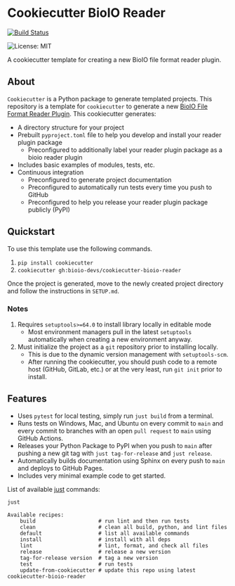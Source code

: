 # Cookiecutter BioIO Reader

[![Build Status](https://github.com/bioio-devs/cookiecutter-bioio-reader/workflows/CI/badge.svg)](https://github.com/bioio-devs/cookiecutter-bioio-reader/actions)

![License: MIT](https://img.shields.io/badge/License-MIT-blue.svg)

A cookiecutter template for creating a new BioIO file format reader plugin.

## About

`Cookiecutter` is a Python package to generate templated projects.
This repository is a template for `cookiecutter` to generate a new
[BioIO File Format Reader Plugin](https://github.com/bioio-devs/bioio).
This cookiecutter generates:

-   A directory structure for your project
-   Prebuilt `pyproject.toml` file to help you develop and install your reader
    plugin package
    -   Preconfigured to additionally label your reader plugin package as a
        bioio reader plugin
-   Includes basic examples of modules, tests, etc.
-   Continuous integration
    -   Preconfigured to generate project documentation
    -   Preconfigured to automatically run tests every time you push to GitHub
    -   Preconfigured to help you release your reader plugin package publicly (PyPI)

## Quickstart

To use this template use the following commands.

1. `pip install cookiecutter`
2. `cookiecutter gh:bioio-devs/cookiecutter-bioio-reader`

Once the project is generated, move to the newly created project directory
and follow the instructions in `SETUP.md`.

### Notes

1. Requires `setuptools>=64.0` to install library locally in editable mode
    * Most environment managers pull in the latest `setuptools` automatically when
      creating a new environment anyway.
2. Must initialize the project as a `git` repository prior to installing locally.
    * This is due to the dynamic version management with `setuptools-scm`.
    * After running the cookiecutter, you should push code to a remote host
      (GitHub, GitLab, etc.) or at the very least, run `git init` prior to install.

## Features

-   Uses `pytest` for local testing, simply run `just build` from a terminal.
-   Runs tests on Windows, Mac, and Ubuntu on every commit to `main` and
    every commit to branches with an open `pull request` to `main` using
    GitHub Actions.
-   Releases your Python Package to PyPI when you push to `main` after pushing a new
    git tag with `just tag-for-release` and `just release`.
-   Automatically builds documentation using Sphinx on every push to `main` and deploys
    to GitHub Pages.
-   Includes very minimal example code to get started.

List of available [just](https://github.com/casey/just) commands:
```bash
just
```
```
Available recipes:
    build                    # run lint and then run tests
    clean                    # clean all build, python, and lint files
    default                  # list all available commands
    install                  # install with all deps
    lint                     # lint, format, and check all files
    release                  # release a new version
    tag-for-release version  # tag a new version
    test                     # run tests
    update-from-cookiecutter # update this repo using latest cookiecutter-bioio-reader
```